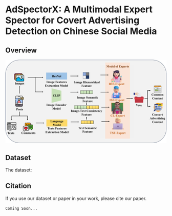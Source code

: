 # AdSpectorX: A Multimodal Expert Spector for Covert Advertising Detection on Chinese Social Media

## Overview

<div align=center>
<img src="./docs/expert.jpg"> 
</div>


## Dataset

The dataset:




## Citation 

If you use our dataset or paper in your work, please cite our paper.

```
Coming Soon...
```
